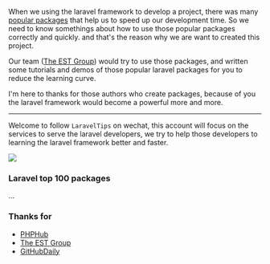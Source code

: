 When we using the laravel framework to develop a project, there was many [popular packages](https://packagist.org/search/?q=laravel) that help us to speed up our development time. So we need to know somethings about how to use those popular packages correctly and quickly. and that's the reason why we are want to created this project. 

Our team ([The EST Group](http://estgroupe.com/)) would try to use those packages, and written some tutorials and demos of those popular laravel packages for you to reduce the learning curve.

I'm here to thanks for those authors who create packages, because of you the laravel framework would become a powerful more and more.

---

Welcome to follow `LaravelTips` on wechat, this account will focus on the services to serve the laravel developers, we try to help those developers to learning the laravel framework better and faster.

![](http://ww4.sinaimg.cn/large/76dc7f1bjw1f23moqj4qzj20by0bywfa.jpg)

### Laravel top 100 packages

...

### Thanks for

* [PHPHub](https://phphub.org/)
* [The EST Group](http://www.estgroupe.com/)
* [GitHubDaily](http://weibo.com/GitHubDaily)

